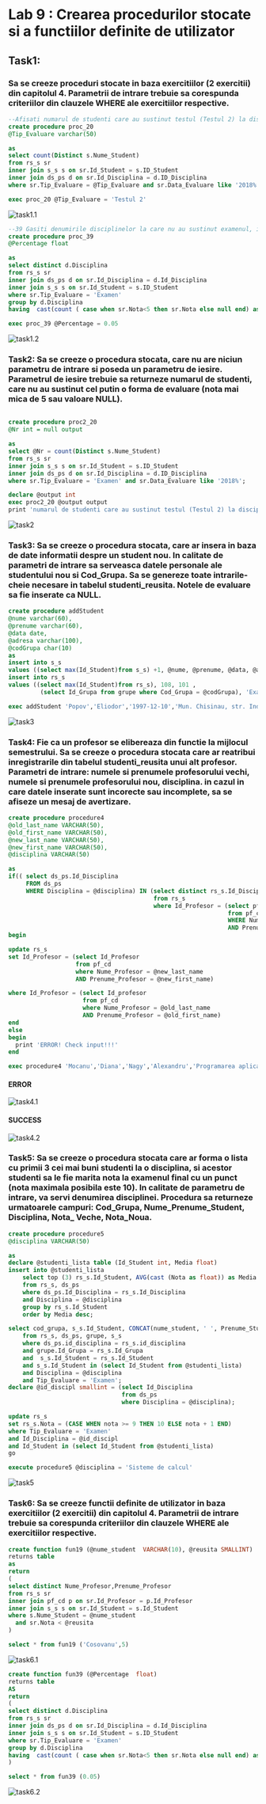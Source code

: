 # Lab 9 : Crearea procedurilor stocate si a functiilor definite de utilizator

## Task1: 
### Sa se creeze proceduri stocate in baza exercitiilor (2 exercitii) din capitolul 4. Parametrii de intrare trebuie sa corespunda criteriilor din clauzele WHERE ale exercitiilor respective.

```SQL
--Afisati numarul de studenti care au sustinut testul (Testul 2) la disciplina Baze de date in 2018
create procedure proc_20
@Tip_Evaluare varchar(50)

as
select count(Distinct s.Nume_Student)
from rs_s sr
inner join s_s s on sr.Id_Student = s.ID_Student
inner join ds_ps d on sr.Id_Disciplina = d.ID_Disciplina
where sr.Tip_Evaluare = @Tip_Evaluare and sr.Data_Evaluare like '2018%'

exec proc_20 @Tip_Evaluare = 'Testul 2'
```
![task1.1](task1.1.png)

```SQL
--39 Gasiti denumirile disciplinelor la care nu au sustinut examenul, in medie, peste 5% de studenti.
create procedure proc_39 
@Percentage float

as
select distinct d.Disciplina
from rs_s sr
inner join ds_ps d on sr.Id_Disciplina = d.Id_Disciplina
inner join s_s s on sr.Id_Student = s.ID_Student
where sr.Tip_Evaluare = 'Examen'
group by d.Disciplina 
having  cast(count ( case when sr.Nota<5 then sr.Nota else null end) as float) / count(s.Nume_Student) < @Percentage

exec proc_39 @Percentage = 0.05
```
![task1.2](task1.2.png)

### Task2: Sa se creeze o procedura stocata, care nu are niciun parametru de intrare si poseda un parametru de iesire. Parametrul de iesire trebuie sa returneze numarul de studenti, care nu au sustinut cel putin o forma de evaluare (nota mai mica de 5 sau valoare NULL).


```SQL

create procedure proc2_20
@Nr int = null output

as
select @Nr = count(Distinct s.Nume_Student)
from rs_s sr
inner join s_s s on sr.Id_Student = s.ID_Student
inner join ds_ps d on sr.Id_Disciplina = d.ID_Disciplina
where sr.Tip_Evaluare = 'Examen' and sr.Data_Evaluare like '2018%';

declare @output int
exec proc2_20 @output output
print 'numarul de studenti care au sustinut testul (Testul 2) la disciplina Baze de date in 2018: ' + cast(@output as VARCHAR(3))
```

![task2](task2.png)

### Task3: Sa se creeze o procedura stocata, care ar insera in baza de date informatii despre un student nou. In calitate de parametri de intrare sa serveasca datele personale ale studentului nou si Cod_Grupa. Sa se genereze toate intrarile-cheie necesare in tabelul studenti_reusita. Notele de evaluare sa fie inserate ca NULL.

```SQL
create procedure addStudent
@nume varchar(60),
@prenume varchar(60),
@data date,
@adresa varchar(100),
@codGrupa char(10)
as
insert into s_s
values ((select max(Id_Student)from s_s) +1, @nume, @prenume, @data, @adresa);
insert into rs_s
values ((select max(Id_Student)from rs_s), 108, 101 , 
         (select Id_Grupa from grupe where Cod_Grupa = @codGrupa), 'Examen', NULL, '2018-11-25')

exec addStudent 'Popov','Eliodor','1997-12-10','Mun. Chisinau, str. Independentei','FAF171'
```
![task3](task3.png)


### Task4: Fie ca un profesor se elibereaza din functie la mijlocul semestrului. Sa se creeze o procedura stocata care ar reatribui inregistrarile din tabelul studenti_reusita unui alt profesor. Parametri de intrare: numele si prenumele profesorului vechi, numele si prenumele profesorului nou, disciplina. in cazul in care datele inserate sunt incorecte sau incomplete, sa se afiseze un mesaj de avertizare.

```SQL
create procedure procedure4
@old_last_name VARCHAR(50),
@old_first_name VARCHAR(50),
@new_last_name VARCHAR(50),
@new_first_name VARCHAR(50),
@disciplina VARCHAR(50)

as
if(( select ds_ps.Id_Disciplina 
     FROM ds_ps 
	 WHERE Disciplina = @disciplina) IN (select distinct rs_s.Id_Disciplina 
	                                     from rs_s 
										 where Id_Profesor = (select pf_cd.Id_Profesor 
										                      from pf_cd 
															  WHERE Nume_Profesor = @old_last_name 
							                                  AND Prenume_Profesor = @old_first_name)))
begin

update rs_s
set Id_Profesor = (select Id_Profesor
		           from pf_cd
		           where Nume_Profesor = @new_last_name
	               AND Prenume_Profesor = @new_first_name)

where Id_Profesor = (select Id_profesor
		             from pf_cd
     		         where Nume_Profesor = @old_last_name
	                 AND Prenume_Profesor = @old_first_name)
end
else
begin
  print 'ERROR! Check input!!!'
end

exec procedure4 'Mocanu','Diana','Nagy','Alexandru','Programarea aplicatiilor Windows'
```
#### ERROR
![task4.1](task4.1.png)

#### SUCCESS
![task4.2](task2.2.png)

### Task5: Sa se creeze o procedura stocata care ar forma o lista cu primii 3 cei mai buni studenti la o disciplina, si acestor studenti sa le fie marita nota la examenul final cu un punct (nota maximala posibila este 10). In calitate de parametru de intrare, va servi denumirea disciplinei. Procedura sa returneze urmatoarele campuri: Cod_Grupa, Nume_Prenume_Student, Disciplina, Nota_ Veche, Nota_Noua.

```SQL
create procedure procedure5
@disciplina VARCHAR(50)

as
declare @studenti_lista table (Id_Student int, Media float)
insert into @studenti_lista
	select top (3) rs_s.Id_Student, AVG(cast (Nota as float)) as Media
    from rs_s, ds_ps
	where ds_ps.Id_Disciplina = rs_s.Id_Disciplina
	and Disciplina = @disciplina
	group by rs_s.Id_Student
	order by Media desc;

select cod_grupa, s_s.Id_Student, CONCAT(nume_student, ' ', Prenume_Student) as Nume, Disciplina, nota AS Nota_Veche, iif(nota > 9, 10, nota + 1) AS Nota_Noua 
    from rs_s, ds_ps, grupe, s_s
	where ds_ps.id_disciplina = rs_s.id_disciplina
	and grupe.Id_Grupa = rs_s.Id_Grupa
	and  s_s.Id_Student = rs_s.Id_Student
	and s_s.Id_Student in (select Id_Student from @studenti_lista)
	and Disciplina = @disciplina
	and Tip_Evaluare = 'Examen';
declare @id_discipl smallint = (select Id_Disciplina  
                                from ds_ps
                                where Disciplina = @disciplina);

update rs_s
set rs_s.Nota = (CASE WHEN nota >= 9 THEN 10 ELSE nota + 1 END)
where Tip_Evaluare = 'Examen'
and Id_Disciplina = @id_discipl
and Id_Student in (select Id_Student from @studenti_lista)
go

execute procedure5 @disciplina = 'Sisteme de calcul'
```
![task5](task5.png)

### Task6: Sa se creeze functii definite de utilizator in baza exercitiilor (2 exercitii) din capitolul 4. Parametrii de intrare trebuie sa corespunda criteriilor din clauzele WHERE ale exercitiilor respective.

```SQL
create function fun19 (@nume_student  VARCHAR(10), @reusita SMALLINT)
returns table
as
return
(
select distinct Nume_Profesor,Prenume_Profesor
from rs_s sr
inner join pf_cd p on sr.Id_Profesor = p.Id_Profesor
inner join s_s s on sr.Id_Student = s.Id_Student
where s.Nume_Student = @nume_student 
  and sr.Nota < @reusita
)

select * from fun19 ('Cosovanu',5)
```
![task6.1](task6.1.png)

```SQL
create function fun39 (@Percentage  float)
returns table
AS
return
(
select distinct d.Disciplina
from rs_s sr
inner join ds_ps d on sr.Id_Disciplina = d.Id_Disciplina
inner join s_s s on sr.Id_Student = s.ID_Student
where sr.Tip_Evaluare = 'Examen'
group by d.Disciplina 
having  cast(count ( case when sr.Nota<5 then sr.Nota else null end) as float) / count(s.Nume_Student) < @Percentage
)

select * from fun39 (0.05)
```
![task6.2](task6.2.png)

